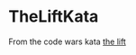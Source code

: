 # TheLiftKata

From the code wars kata [the lift](https://www.codewars.com/kata/58905bfa1decb981da00009e)
